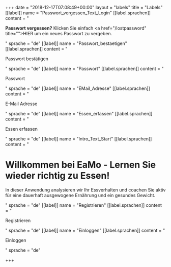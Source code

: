 +++
date = "2018-12-17T07:08:49+00:00"
layout = "labels"
title = "Labels"
[[label]]
name = "Passwort_vergessen_Text_Login"
[[label.sprachen]]
content = "<p><strong>Passwort vergessen?</strong> Klicken Sie einfach <a href=\"/lostpassword\" title=\"\">HIER</a> um ein neues Passwort zu vergeben.</p>"
sprache = "de"
[[label]]
name = "Passwort_bestaetigen"
[[label.sprachen]]
content = "<p>Passwort bestätigen</p>"
sprache = "de"
[[label]]
name = "Passwort"
[[label.sprachen]]
content = "<p>Passwort</p>"
sprache = "de"
[[label]]
name = "EMail_Adresse"
[[label.sprachen]]
content = "<p>E-Mail Adresse</p>"
sprache = "de"
[[label]]
name = "Essen_erfassen"
[[label.sprachen]]
content = "<p>Essen erfassen</p>"
sprache = "de"
[[label]]
name = "Intro_Text_Start"
[[label.sprachen]]
content = "<h1>Willkommen bei EaMo - Lernen Sie wieder richtig zu Essen!</h1><p>In dieser Anwendung analysieren wir Ihr Essverhalten und coachen Sie aktiv für eine dauerhaft ausgewogene Ernährung und ein gesundes Gewicht.</p>"
sprache = "de"
[[label]]
name = "Registrieren"
[[label.sprachen]]
content = "<p>Registrieren</p>"
sprache = "de"
[[label]]
name = "Einloggen"
[[label.sprachen]]
content = "<p>Einloggen</p>"
sprache = "de"

+++
